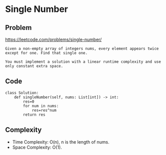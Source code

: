 # Single Number
## Problem
https://leetcode.com/problems/single-number/
```
Given a non-empty array of integers nums, every element appears twice except for one. Find that single one.

You must implement a solution with a linear runtime complexity and use only constant extra space.
```
## Code
```
class Solution:
    def singleNumber(self, nums: List[int]) -> int:
        res=0
        for num in nums:
            res=res^num
        return res
```
## Complexity
- Time Complexity: O(n), n is the length of nums.
- Space Complexity: O(1).
